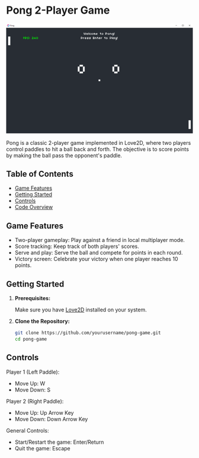 # Pong 2-Player Game

![Pong Gameplay](pong_screenshot.png)

Pong is a classic 2-player game implemented in Love2D, where two players control paddles to hit a ball back and forth. The objective is to score points by making the ball pass the opponent's paddle.

## Table of Contents
- [Game Features](#game-features)
- [Getting Started](#getting-started)
- [Controls](#controls)
- [Code Overview](#code-overview)

## Game Features

- Two-player gameplay: Play against a friend in local multiplayer mode.
- Score tracking: Keep track of both players' scores.
- Serve and play: Serve the ball and compete for points in each round.
- Victory screen: Celebrate your victory when one player reaches 10 points.

## Getting Started

1. **Prerequisites:**

   Make sure you have [Love2D](https://love2d.org/) installed on your system.

2. **Clone the Repository:**

   ```bash
   git clone https://github.com/yourusername/pong-game.git
   cd pong-game

## Controls

Player 1 (Left Paddle):
- Move Up: W
- Move Down: S

Player 2 (Right Paddle):
- Move Up: Up Arrow Key
- Move Down: Down Arrow Key

General Controls:
- Start/Restart the game: Enter/Return
- Quit the game: Escape
